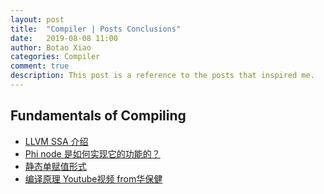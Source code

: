 ```yaml
---
layout: post
title:  "Compiler | Posts Conclusions"
date:   2019-08-08 11:00
author: Botao Xiao
categories: Compiler
comment: true
description: This post is a reference to the posts that inspired me.
---
```


## Fundamentals of Compiling
* [LLVM SSA 介绍](https://blog.csdn.net/qq_29674357/article/details/78731713)
* [Phi node 是如何实现它的功能的？](https://www.zhihu.com/question/24992774)
* [静态单赋值形式](https://zh.wikipedia.org/wiki/%E9%9D%99%E6%80%81%E5%8D%95%E8%B5%8B%E5%80%BC%E5%BD%A2%E5%BC%8F)
* [编译原理 Youtube视频 from华保健](https://www.youtube.com/playlist?list=PLe68gYG2zUeXCCJBewCrWYCKGQc24ialj)